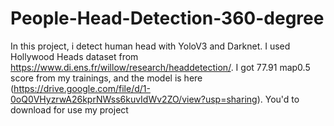 # People-Head-Detection-360-degree
In this project, i detect human head with YoloV3 and Darknet. I used Hollywood Heads dataset from https://www.di.ens.fr/willow/research/headdetection/. I got 77.91 map0.5 score from my trainings, and the model is here (https://drive.google.com/file/d/1-0oQ0VHyzrwA26kprNWss6kuvIdWv2ZO/view?usp=sharing). You'd to download for use my project
